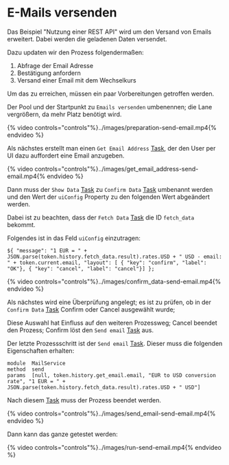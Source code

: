 # E-Mails versenden

Das Beispiel "Nutzung einer REST API" wird um den Versand von Emails erweitert.
Dabei werden die geladenen Daten versendet.

Dazu updaten wir den Prozess folgendermaßen:

1. Abfrage der Email Adresse
1. Bestätigung anfordern
1. Versand einer Email mit dem Wechselkurs

Um das zu erreichen, müssen ein paar Vorbereitungen getroffen werden.

Der Pool und der Startpunkt zu `Emails versenden` umbenennen;
die Lane vergrößern, da mehr Platz benötigt wird.

{% video controls="controls"%}../images/preparation-send-email.mp4{% endvideo %}

Als nächstes erstellt man einen `Get Email Address`
[Task](../../anhang/Glossary.md),
der den User per UI dazu auffordert eine Email anzugeben.

{% video controls="controls"%}../images/get_email_address-send-email.mp4{% endvideo %}

Dann muss der `Show Data` [Task](../../anhang/Glossary.md) zu `Confirm Data`
[Task](../../anhang/Glossary.md) umbenannt werden und den Wert der
`uiConfig` Property zu den folgenden Wert abgeändert werden.

Dabei ist zu beachten, dass der `Fetch Data` [Task](../../anhang/Glossary.md)
die ID `fetch_data` bekommt.

Folgendes ist in das Feld `uiConfig` einzutragen:

```
${ "message": "1 EUR = " + JSON.parse(token.history.fetch_data.result).rates.USD + " USD - email: " + token.current.email, "layout": [ { "key": "confirm", "label": "OK"}, { "key": "cancel", "label": "cancel"}] };
```

{% video controls="controls"%}../images/confirm_data-send-email.mp4{% endvideo %}

Als nächstes wird eine Überprüfung angelegt;
es ist zu prüfen, ob in der `Confirm Data` [Task](../../anhang/Glossary.md)
Confirm oder Cancel ausgewählt wurde;

Diese Auswahl hat Einfluss auf den weiteren Prozessweg; Cancel beendet den
Prozess; Confirm löst den `Send email` [Task](../../anhang/Glossary.md) aus.

Der letzte Prozessschritt ist der `Send email`
[Task](../../anhang/Glossary.md). Dieser muss die folgenden Eigenschaften
erhalten:

```
module  MailService
method	send
params	[null, token.history.get_email.email, "EUR to USD conversion rate", "1 EUR = " + JSON.parse(token.history.fetch_data.result).rates.USD + " USD"]
```

Nach diesem [Task](../../anhang/Glossary.md) muss der Prozess beendet werden.


{% video controls="controls"%}../images/send_email-send-email.mp4{% endvideo %}

Dann kann das ganze getestet werden:

{% video controls="controls"%}../images/run-send-email.mp4{% endvideo %}
